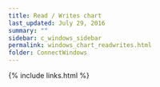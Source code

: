 ```yaml
---
title: Read / Writes chart
last_updated: July 29, 2016
summary: ""
sidebar: c_windows_sidebar
permalink: windows_chart_readwrites.html
folder: ConnectWindows
---
```





{% include links.html %}
